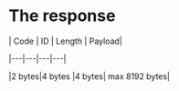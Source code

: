 # The response
| Code | ID | Length | Payload|

|---|---|---|---|

|2 bytes|4 bytes |4 bytes| max 8192 bytes|
